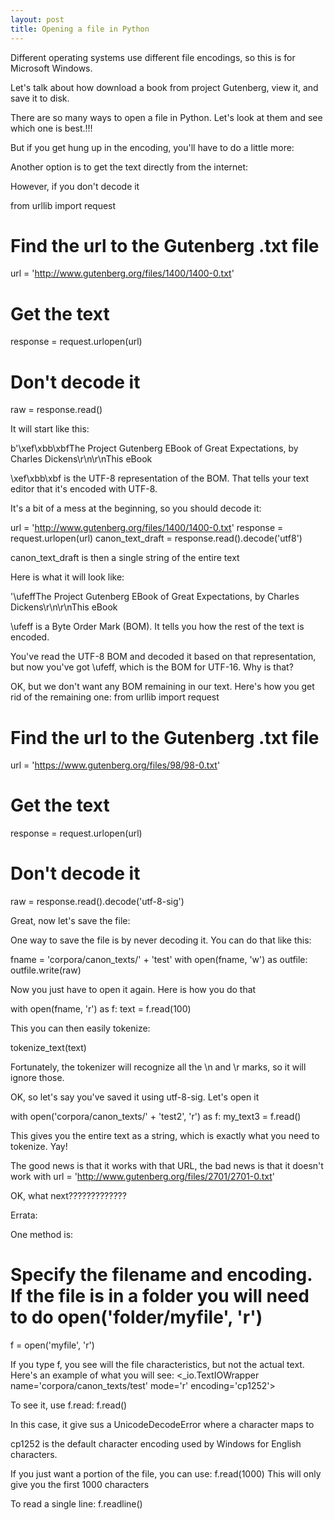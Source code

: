 ```yaml
---
layout: post
title: Opening a file in Python
---
```




Different operating systems use different file encodings, so this is for Microsoft Windows.


Let's talk about how download a book from project Gutenberg, view it, and save it to disk.


There are so many ways to open a file in Python. Let's look at them and see which one is best.!!!



But if you get hung up in the encoding, you'll have to do a little more:




Another option is to get the text directly from the internet:

However, if you don't decode it

from urllib import request
# Find the url to the Gutenberg .txt file
url = 'http://www.gutenberg.org/files/1400/1400-0.txt'
# Get the text
response = request.urlopen(url)
# Don't decode it
raw = response.read()

It will start like this:

b'\xef\xbb\xbfThe Project Gutenberg EBook of Great Expectations, by Charles Dickens\r\n\r\nThis eBook 

\xef\xbb\xbf is the UTF-8 representation of the BOM. That tells your text editor that it's encoded with UTF-8.





It's a bit of a mess at the beginning, so you should decode it:

url = 'http://www.gutenberg.org/files/1400/1400-0.txt'
response = request.urlopen(url)
canon_text_draft = response.read().decode('utf8')

canon_text_draft is then a single string of the entire text

Here is what it will look like:

'\ufeffThe Project Gutenberg EBook of Great Expectations, by Charles Dickens\r\n\r\nThis eBook

\ufeff is a Byte Order Mark (BOM). It tells you how the rest of the text is encoded.

You've read the UTF-8 BOM and decoded it based on that representation, but now you've got \ufeff, which is the BOM for UTF-16. Why is that?



OK, but we don't want any BOM remaining in our text. Here's how you get rid of the remaining one:
from urllib import request
# Find the url to the Gutenberg .txt file
url = 'https://www.gutenberg.org/files/98/98-0.txt'
# Get the text
response = request.urlopen(url)
# Don't decode it
raw = response.read().decode('utf-8-sig')



Great, now let's save the file:

One way to save the file is by never decoding it. You can do that like this:

fname = 'corpora/canon_texts/' + 'test'
with open(fname, 'w') as outfile:
    outfile.write(raw)


Now you just have to open it again. Here is how you do that


with open(fname, 'r') as f:
    text = f.read(100)




This you can then easily tokenize:

tokenize_text(text)

Fortunately, the tokenizer will recognize all the \n and \r marks, so it will ignore those.




OK, so let's say you've saved it using utf-8-sig. Let's open it

with open('corpora/canon_texts/' + 'test2', 'r') as f:
    my_text3 = f.read()

This gives you the entire text as a string, which is exactly what you need to tokenize. Yay!

















The good news is that it works with that URL, the bad news is that it doesn't work with url = 'http://www.gutenberg.org/files/2701/2701-0.txt'

OK, what next?????????????





Errata:


One method is:

# Specify the filename and encoding. If the file is in a folder you will need to do open('folder/myfile', 'r')
f = open('myfile', 'r')

If you type f, you see will the file characteristics, but not the actual text. Here's an example of what you will see:
<_io.TextIOWrapper name='corpora/canon_texts/test' mode='r' encoding='cp1252'>

To see it, use f.read:
f.read()

In this case, it give sus a UnicodeDecodeError where a character maps to <undefined>

cp1252 is the default character encoding used by Windows for English characters.


If you just want a portion of the file, you can use:
f.read(1000)
This will only give you the first 1000 characters


To read a single line:
f.readline()


